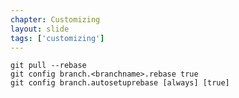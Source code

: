 ```yaml
---
chapter: Customizing
layout: slide
tags: ['customizing']
---
```


	git pull --rebase
	git config branch.<branchname>.rebase true
	git config branch.autosetuprebase [always] [true]
